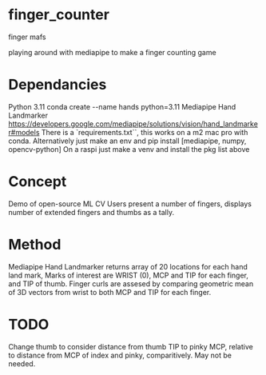 # finger_counter
finger mafs

playing around with mediapipe to make a finger counting game

# Dependancies
Python 3.11
conda create --name hands python=3.11
Mediapipe Hand Landmarker https://developers.google.com/mediapipe/solutions/vision/hand_landmarker#models
There is a `requirements.txt``, this works on a m2 mac pro with conda. 
Alternatively just make an env and pip install [mediapipe, numpy, opencv-python]
On a raspi just make a venv and install the pkg list above

# Concept
Demo of open-source ML CV
Users present a number of fingers, displays number of extended fingers and thumbs as a tally.

# Method
Mediapipe Hand Landmarker returns array of 20 locations for each hand land mark, Marks of interest are WRIST (0), MCP and TIP for each finger, and TIP of thumb.
Finger curls are assesed by comparing geometric mean of 3D vectors from wrist to both MCP and TIP for each finger.

# TODO
Change thumb to consider distance from thumb TIP to pinky MCP, relative to distance from MCP of index and pinky, comparitively. May not be needed.
